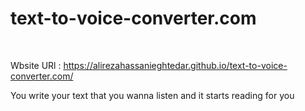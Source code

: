 # text-to-voice-converter.com
<br>

Wbsite URl : https://alirezahassanieghtedar.github.io/text-to-voice-converter.com/

You write your text that you wanna listen and it starts reading for you 
